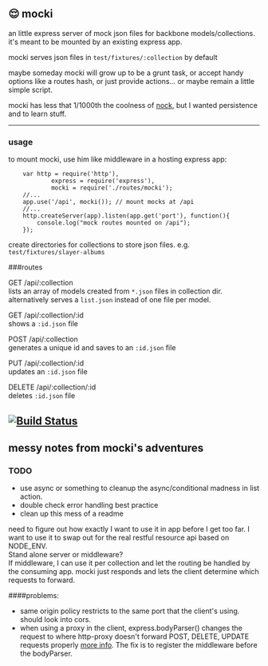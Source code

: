 ## 😌  mocki
an little express server of mock json files for backbone models/collections. it's meant to be mounted by an existing
express app.

mocki serves json files in `test/fixtures/:collection` by default

maybe someday mocki will grow up to be a grunt task, or accept handy options like a routes hash, or just provide actions...  or maybe remain a little simple script. 

mocki has less that 1/1000th the coolness of [nock](https://github.com/flatiron/nock), but I wanted persistence and to learn stuff. 

---------------

### usage

to mount mocki, use him like middleware in a hosting express app:

		var http = require('http'),
				express = require('express'),
				mocki = require('./routes/mocki');
		//...
		app.use('/api', mocki()); // mount mocks at /api
		//...
		http.createServer(app).listen(app.get('port'), function(){
			console.log("mock routes mounted on /api");
		});

create directories for collections to store json files. 
e.g. `test/fixtures/slayer-albums`

###routes

GET /api/:collection  
lists an array of models created from `*.json` files in collection dir.  
alternatively serves a `list.json` instead of one file per model.

GET /api/:collection/:id  
shows a `:id.json` file

POST /api/:collection  
generates a unique id and saves to an `:id.json` file

PUT /api/:collection/:id  
updates an `:id.json` file
	
DELETE /api/:collection/:id  
deletes `:id.json` file


[![Build Status](https://travis-ci.org/twalker/mocki.png)](https://travis-ci.org/twalker/mocki)
-----------------

## messy notes from mocki's adventures


### TODO

- use async or something to cleanup the async/conditional madness in list action.
- double check error handling best practice
- clean up this mess of a readme

need to figure out how exactly I want to use it in app before I get too far. 
I want to use it to swap out for the real restful resource api based on NODE_ENV.  
Stand alone server or middleware?  
If middleware, I can use it per collection and let the routing be handled by the consuming app. mocki just responds and lets the client determine which requests to forward.

####problems:

- same origin policy restricts to the same port that the client's using. should look into cors.
- when using a proxy in the client, express.bodyParser() changes the request to where http-proxy doesn't forward POST, DELETE, UPDATE requests properly [more info](https://github.com/nodejitsu/node-http-proxy/issues/180). The fix is to register the middleware before the bodyParser.
